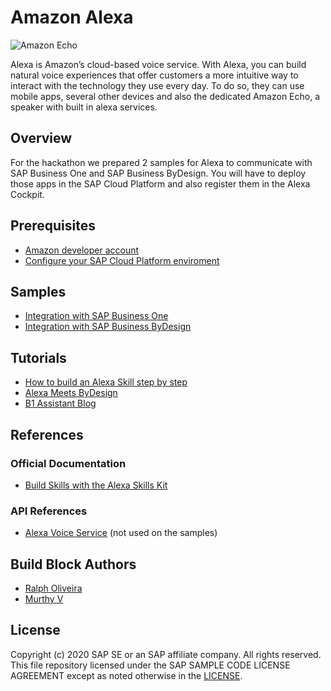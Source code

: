 # Amazon Alexa
![Amazon Echo](https://i2.wp.com/code-coverage.net/wp-content/uploads/2016/12/AlexaBanner.png?fit=768%2C274)

Alexa is Amazon’s cloud-based voice service. With Alexa, you can build natural voice experiences that offer customers a more intuitive way to interact with the technology they use every day. To do so, they can use mobile apps, several other devices and also the dedicated Amazon Echo, a speaker with built in alexa services.

## Overview
For the hackathon we prepared 2 samples for Alexa to communicate with SAP Business One and SAP Business ByDesign. You will have to deploy those apps in the SAP Cloud Platform and also register them in the Alexa Cockpit.

## Prerequisites
* [Amazon developer account](https://developer.amazon.com/)
* [Configure your SAP Cloud Platform enviroment](https://developers.sap.com/tutorials/hcp-create-trial-account.html)

## Samples
* [Integration with SAP Business One](https://github.com/SAP-samples/b1-assistant-lite)
* [Integration with SAP Business ByDesign](https://github.com/SAP-samples/byd-assistant)

## Tutorials
* [How to build an Alexa Skill step by step](https://medium.com/crowdbotics/how-to-build-a-custom-amazon-alexa-skill-step-by-step-my-favorite-chess-player-dcc0edae53fb)
* [Alexa Meets ByDesign](https://blogs.sap.com/2019/01/22/alexa-meets-sap-business-bydesign/)
* [B1 Assistant Blog](https://blogs.sap.com/2016/10/10/b1-assistant-retire-keyboard-sap-business-one-alexa/) 

## References
### Official Documentation
* [Build Skills with the Alexa Skills Kit](https://developer.amazon.com/docs/ask-overviews/build-skills-with-the-alexa-skills-kit.html)

### API References
* [Alexa Voice Service](https://developer.amazon.com/docs/alexa-voice-service/api-overview.html) (not used on the samples)

## Build Block Authors
* [Ralph Oliveira](https://github.com/Ralphive)
* [Murthy V](https://github.com/murthyvsap)

License
-------

Copyright (c) 2020 SAP SE or an SAP affiliate company. All rights reserved.
This file repository licensed under the SAP SAMPLE CODE LICENSE AGREEMENT except as noted otherwise in the [LICENSE](../LICENSE).
